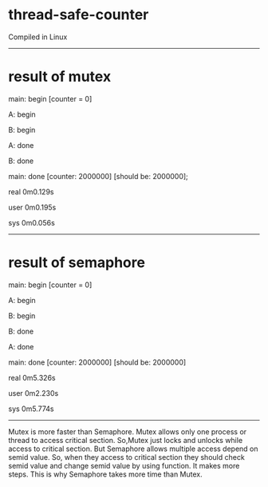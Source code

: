 # thread-safe-counter
Compiled in Linux





------
# result of mutex


main: begin [counter = 0]

A: begin

B: begin

A: done

B: done

main: done [counter: 2000000] [should be: 2000000];

real	0m0.129s

user	0m0.195s

sys	  0m0.056s

------


# result of semaphore


main: begin [counter = 0]

A: begin

B: begin

B: done

A: done

main: done [counter: 2000000] [should be: 2000000]

real	0m5.326s

user	0m2.230s

sys	  0m5.774s

-------


Mutex is more faster than Semaphore.
Mutex allows only one process or thread to access critical section.
So,Mutex just locks and unlocks while access to critical section.
But Semaphore allows multiple access depend on semid value.
So, when they access to critical section they should check semid value and change semid value by using function. It makes more steps.
This is why Semaphore takes more time than Mutex.
